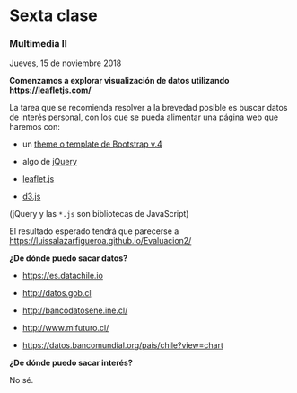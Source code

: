 # Sexta clase

### Multimedia II

Jueves, 15 de noviembre 2018

**Comenzamos a explorar visualización de datos utilizando https://leafletjs.com/**

La tarea que se recomienda resolver a la brevedad posible es buscar datos de interés personal, con los que se pueda alimentar una página web que haremos con: 

- un [theme o template de Bootstrap v.4](https://startbootstrap.com/)

- algo de [jQuery](https://jquery.com/)

- [leaflet.js](https://leafletjs.com/)

- [d3.js](https://d3js.org/)

(jQuery y las `*.js` son bibliotecas de JavaScript)

El resultado esperado tendrá que parecerse a https://luissalazarfigueroa.github.io/Evaluacion2/

**¿De dónde puedo sacar datos?**

- https://es.datachile.io

- http://datos.gob.cl

- http://bancodatosene.ine.cl/

- http://www.mifuturo.cl/

- https://datos.bancomundial.org/pais/chile?view=chart

**¿De dónde puedo sacar interés?**

No sé. 
